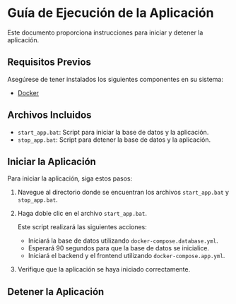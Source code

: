 # Guía de Ejecución de la Aplicación

Este documento proporciona instrucciones para iniciar y detener la aplicación.

## Requisitos Previos

Asegúrese de tener instalados los siguientes componentes en su sistema:
- [Docker](https://www.docker.com/get-started)

## Archivos Incluidos

- `start_app.bat`: Script para iniciar la base de datos y la aplicación.
- `stop_app.bat`: Script para detener la base de datos y la aplicación.

## Iniciar la Aplicación

Para iniciar la aplicación, siga estos pasos:

1. Navegue al directorio donde se encuentran los archivos `start_app.bat` y `stop_app.bat`.
2. Haga doble clic en el archivo `start_app.bat`.

   Este script realizará las siguientes acciones:
   - Iniciará la base de datos utilizando `docker-compose.database.yml`.
   - Esperará 90 segundos para que la base de datos se inicialice.
   - Iniciará el backend y el frontend utilizando `docker-compose.app.yml`.

3. Verifique que la aplicación se haya iniciado correctamente.

## Detener la Aplicación

Para detener la aplicación, siga estos pasos:

1. Navegue al directorio donde se encuentran los archivos `start_app.bat` y `stop_app.bat`.
2. Haga doble clic en el archivo `stop_app.bat`.

   Este script realizará las siguientes acciones:
   - Detendrá el backend y el frontend.
   - Detendrá la base de datos.

3. Verifique que todos los servicios se hayan detenido correctamente.

## Notas Adicionales

- Asegúrese de tener los permisos necesarios para ejecutar los scripts.
- Si encuentra algún problema, verifique los logs de los contenedores para obtener más información.
- En caso de un error de conexion en el servicio backend cierre los contenedores y restarte la aplicacion. 